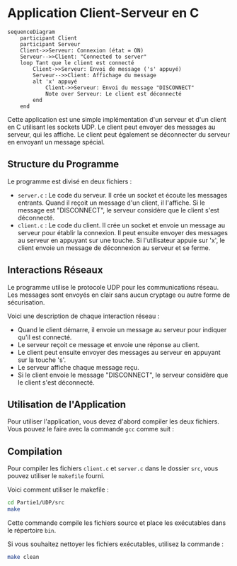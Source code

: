 # Application Client-Serveur en C

```mermaid
sequenceDiagram
    participant Client
    participant Serveur
    Client->>Serveur: Connexion (état = ON)
    Serveur-->>Client: "Connected to server"
    loop Tant que le client est connecté
        Client->>Serveur: Envoi de message ('s' appuyé)
        Serveur-->>Client: Affichage du message
        alt 'x' appuyé
            Client->>Serveur: Envoi du message "DISCONNECT"
            Note over Serveur: Le client est déconnecté
        end
    end
```

Cette application est une simple implémentation d'un serveur et d'un client en C utilisant les sockets UDP. Le client peut envoyer des messages au serveur, qui les affiche. Le client peut également se déconnecter du serveur en envoyant un message spécial.

## Structure du Programme

Le programme est divisé en deux fichiers :

- `server.c` : Le code du serveur. Il crée un socket et écoute les messages entrants. Quand il reçoit un message d'un client, il l'affiche. Si le message est "DISCONNECT", le serveur considère que le client s'est déconnecté.
- `client.c` : Le code du client. Il crée un socket et envoie un message au serveur pour établir la connexion. Il peut ensuite envoyer des messages au serveur en appuyant sur une touche. Si l'utilisateur appuie sur 'x', le client envoie un message de déconnexion au serveur et se ferme.

## Interactions Réseaux

Le programme utilise le protocole UDP pour les communications réseau. Les messages sont envoyés en clair sans aucun cryptage ou autre forme de sécurisation.

Voici une description de chaque interaction réseau :

- Quand le client démarre, il envoie un message au serveur pour indiquer qu'il est connecté.
- Le serveur reçoit ce message et envoie une réponse au client.
- Le client peut ensuite envoyer des messages au serveur en appuyant sur la touche 's'.
- Le serveur affiche chaque message reçu.
- Si le client envoie le message "DISCONNECT", le serveur considère que le client s'est déconnecté.

## Utilisation de l'Application

Pour utiliser l'application, vous devez d'abord compiler les deux fichiers. Vous pouvez le faire avec la commande `gcc` comme suit :

## Compilation

Pour compiler les fichiers `client.c` et `server.c` dans le dossier `src`, vous pouvez utiliser le `makefile` fourni.

Voici comment utiliser le makefile :

```bash
cd Partie1/UDP/src
make
```

Cette commande compile les fichiers source et place les exécutables dans le répertoire `bin`.

Si vous souhaitez nettoyer les fichiers exécutables, utilisez la commande :

```bash
make clean
```
